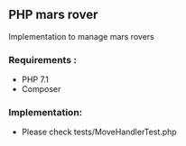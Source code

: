 ## PHP mars rover
Implementation to manage mars rovers

### Requirements :

- PHP 7.1
- Composer

### Implementation:

- Please check tests/MoveHandlerTest.php
